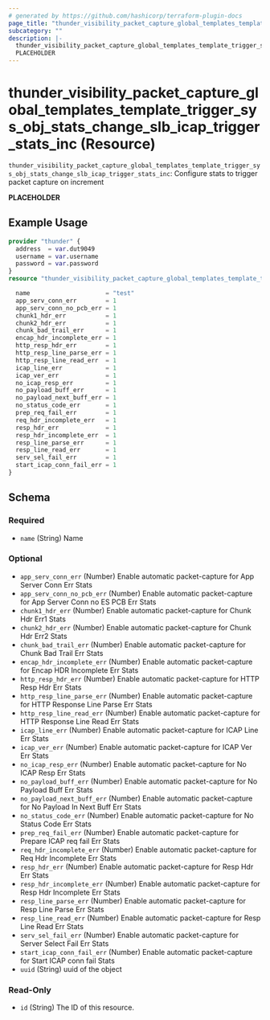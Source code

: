 ```yaml
---
# generated by https://github.com/hashicorp/terraform-plugin-docs
page_title: "thunder_visibility_packet_capture_global_templates_template_trigger_sys_obj_stats_change_slb_icap_trigger_stats_inc Resource - terraform-provider-thunder"
subcategory: ""
description: |-
  thunder_visibility_packet_capture_global_templates_template_trigger_sys_obj_stats_change_slb_icap_trigger_stats_inc: Configure stats to trigger packet capture on increment
  PLACEHOLDER
---
```


# thunder_visibility_packet_capture_global_templates_template_trigger_sys_obj_stats_change_slb_icap_trigger_stats_inc (Resource)

`thunder_visibility_packet_capture_global_templates_template_trigger_sys_obj_stats_change_slb_icap_trigger_stats_inc`: Configure stats to trigger packet capture on increment

__PLACEHOLDER__

## Example Usage

```terraform
provider "thunder" {
  address  = var.dut9049
  username = var.username
  password = var.password
}
resource "thunder_visibility_packet_capture_global_templates_template_trigger_sys_obj_stats_change_slb_icap_trigger_stats_inc" "thunder_visibility_packet_capture_global_templates_template_trigger_sys_obj_stats_change_slb_icap_trigger_stats_inc" {

  name                     = "test"
  app_serv_conn_err        = 1
  app_serv_conn_no_pcb_err = 1
  chunk1_hdr_err           = 1
  chunk2_hdr_err           = 1
  chunk_bad_trail_err      = 1
  encap_hdr_incomplete_err = 1
  http_resp_hdr_err        = 1
  http_resp_line_parse_err = 1
  http_resp_line_read_err  = 1
  icap_line_err            = 1
  icap_ver_err             = 1
  no_icap_resp_err         = 1
  no_payload_buff_err      = 1
  no_payload_next_buff_err = 1
  no_status_code_err       = 1
  prep_req_fail_err        = 1
  req_hdr_incomplete_err   = 1
  resp_hdr_err             = 1
  resp_hdr_incomplete_err  = 1
  resp_line_parse_err      = 1
  resp_line_read_err       = 1
  serv_sel_fail_err        = 1
  start_icap_conn_fail_err = 1
}
```

<!-- schema generated by tfplugindocs -->
## Schema

### Required

- `name` (String) Name

### Optional

- `app_serv_conn_err` (Number) Enable automatic packet-capture for App Server Conn Err Stats
- `app_serv_conn_no_pcb_err` (Number) Enable automatic packet-capture for App Server Conn no ES PCB Err Stats
- `chunk1_hdr_err` (Number) Enable automatic packet-capture for Chunk Hdr Err1 Stats
- `chunk2_hdr_err` (Number) Enable automatic packet-capture for Chunk Hdr Err2 Stats
- `chunk_bad_trail_err` (Number) Enable automatic packet-capture for Chunk Bad Trail Err Stats
- `encap_hdr_incomplete_err` (Number) Enable automatic packet-capture for Encap HDR Incomplete Err Stats
- `http_resp_hdr_err` (Number) Enable automatic packet-capture for HTTP Resp Hdr Err Stats
- `http_resp_line_parse_err` (Number) Enable automatic packet-capture for HTTP Response Line Parse Err Stats
- `http_resp_line_read_err` (Number) Enable automatic packet-capture for HTTP Response Line Read Err Stats
- `icap_line_err` (Number) Enable automatic packet-capture for ICAP Line Err Stats
- `icap_ver_err` (Number) Enable automatic packet-capture for ICAP Ver Err Stats
- `no_icap_resp_err` (Number) Enable automatic packet-capture for No ICAP Resp Err Stats
- `no_payload_buff_err` (Number) Enable automatic packet-capture for No Payload Buff Err Stats
- `no_payload_next_buff_err` (Number) Enable automatic packet-capture for No Payload In Next Buff Err Stats
- `no_status_code_err` (Number) Enable automatic packet-capture for No Status Code Err Stats
- `prep_req_fail_err` (Number) Enable automatic packet-capture for Prepare ICAP req fail Err Stats
- `req_hdr_incomplete_err` (Number) Enable automatic packet-capture for Req Hdr Incomplete Err Stats
- `resp_hdr_err` (Number) Enable automatic packet-capture for Resp Hdr Err Stats
- `resp_hdr_incomplete_err` (Number) Enable automatic packet-capture for Resp Hdr Incomplete Err Stats
- `resp_line_parse_err` (Number) Enable automatic packet-capture for Resp Line Parse Err Stats
- `resp_line_read_err` (Number) Enable automatic packet-capture for Resp Line Read Err Stats
- `serv_sel_fail_err` (Number) Enable automatic packet-capture for Server Select Fail Err Stats
- `start_icap_conn_fail_err` (Number) Enable automatic packet-capture for Start ICAP conn fail Stats
- `uuid` (String) uuid of the object

### Read-Only

- `id` (String) The ID of this resource.


